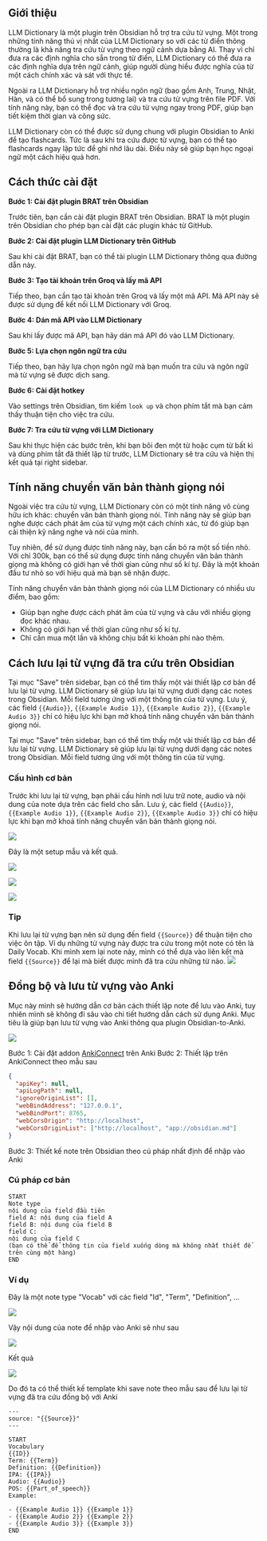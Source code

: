 ## Giới thiệu

LLM Dictionary là một plugin trên Obsidian hỗ trợ tra cứu từ vựng. Một trong những tính năng thú vị nhất của LLM Dictionary so với các từ điển thông thường là khả năng tra cứu từ vựng theo ngữ cảnh dựa bằng AI. Thay vì chỉ đưa ra các định nghĩa cho sẵn trong từ điển, LLM Dictionary có thể đưa ra các định nghĩa dựa trên ngữ cảnh, giúp người dùng hiểu được nghĩa của từ một cách chính xác và sát với thực tế.

Ngoài ra LLM Dictionary hỗ trợ nhiều ngôn ngữ (bao gồm Anh, Trung, Nhật, Hàn, và có thể bổ sung trong tương lai) và tra cứu từ vựng trên file PDF. Với tính năng này, bạn có thể đọc và tra cứu từ vựng ngay trong PDF, giúp bạn tiết kiệm thời gian và công sức.

LLM Dictionary còn có thể được sử dụng chung với plugin Obsidian to Anki để tạo flashcards. Tức là sau khi tra cứu được từ vựng, bạn có thể tạo flashcards ngay lập tức để ghi nhớ lâu dài. Điều này sẽ giúp bạn học ngoại ngữ một cách hiệu quả hơn.

## Cách thức cài đặt

**Bước 1: Cài đặt plugin BRAT trên Obsidian**

Trước tiên, bạn cần cài đặt plugin BRAT trên Obsidian. BRAT là một plugin trên Obsidian cho phép bạn cài đặt các plugin khác từ GitHub.

**Bước 2: Cài đặt plugin LLM Dictionary trên GitHub**

Sau khi cài đặt BRAT, bạn có thể tải plugin LLM Dictionary thông qua đường dẫn này.

**Bước 3: Tạo tài khoản trên Groq và lấy mã API**

Tiếp theo, bạn cần tạo tài khoản trên Groq và lấy một mã API. Mã API này sẽ được sử dụng để kết nối LLM Dictionary với Groq.

**Bước 4: Dán mã API vào LLM Dictionary**

Sau khi lấy được mã API, bạn hãy dán mã API đó vào LLM Dictionary.

**Bước 5: Lựa chọn ngôn ngữ tra cứu**

Tiếp theo, bạn hãy lựa chọn ngôn ngữ mà bạn muốn tra cứu và ngôn ngữ mà từ vựng sẽ được dịch sang.

**Bước 6: Cài đặt hotkey**

Vào settings trên Obsidian, tìm kiếm `look up` và chọn phím tắt mà bạn cảm thấy thuận tiện cho việc tra cứu.

**Bước 7: Tra cứu từ vựng với LLM Dictionary**

Sau khi thực hiện các bước trên, khi bạn bôi đen một từ hoặc cụm từ bất kì và dùng phím tắt đã thiết lập từ trước, LLM Dictionary sẽ tra cứu và hiện thị kết quả tại right sidebar.

## Tính năng chuyển văn bản thành giọng nói

Ngoài việc tra cứu từ vựng, LLM Dictionary còn có một tính năng vô cùng hữu ích khác: chuyển văn bản thành giọng nói. Tính năng này sẽ giúp bạn nghe được cách phát âm của từ vựng một cách chính xác, từ đó giúp bạn cải thiện kỹ năng nghe và nói của mình.

Tuy nhiên, để sử dụng được tính năng này, bạn cần bỏ ra một số tiền nhỏ. Với chỉ 300k, bạn có thể sử dụng được tính năng chuyển văn bản thành giọng mà không có giới hạn về thời gian cũng như số kí tự. Đây là một khoản đầu tư nhỏ so với hiệu quả mà bạn sẽ nhận được.

Tính năng chuyển văn bản thành giọng nói của LLM Dictionary có nhiều ưu điểm, bao gồm:

- Giúp bạn nghe được cách phát âm của từ vựng và câu với nhiều giọng đọc khác nhau.
- Không có giới hạn về thời gian cũng như số kí tự.
- Chỉ cần mua một lần và không chịu bất kì khoản phí nào thêm.

## Cách lưu lại từ vựng đã tra cứu trên Obsidian

Tại mục "Save" trên sidebar, bạn có thể tìm thấy một vài thiết lập cơ bản để lưu lại từ vựng.
LLM Dictionary sẽ giúp lưu lại từ vựng dưới dạng các notes trong Obsidian. Mỗi field tương ứng với một thông tin của từ vựng. Lưu ý, các field `{{Audio}}`, `{{Example Audio 1}}`, `{{Example Audio 2}}`, `{{Example Audio 3}}` chỉ có hiệu lực khi bạn mở khoá tính năng chuyển văn bản thành giọng nói.

Tại mục "Save" trên sidebar, bạn có thể tìm thấy một vài thiết lập cơ bản để lưu lại từ vựng. LLM Dictionary sẽ giúp lưu lại từ vựng dưới dạng các notes trong Obsidian. Mỗi field tương ứng với một thông tin của từ vựng.

### Cấu hình cơ bản

Trước khi lưu lại từ vựng, bạn phải cấu hình nơi lưu trữ note, audio và nội dung của note dựa trên các field cho sẵn. Lưu ý, các field `{{Audio}}`, `{{Example Audio 1}}`, `{{Example Audio 2}}`, `{{Example Audio 3}}` chỉ có hiệu lực khi bạn mở khoá tính năng chuyển văn bản thành giọng nói.

![](https://i.imgur.com/NMYUaec.png)

Đây là một setup mẫu và kết quả.

![](https://i.imgur.com/D3IJtFP.png)

![](https://i.imgur.com/P5m9QLj.png)

![](https://i.imgur.com/jVTd9sr.png)

### Tip

Khi lưu lại từ vựng bạn nên sử dụng đến field `{{Source}}` để thuận tiện cho việc ôn tập. Ví dụ những từ vựng này được tra cứu trong một note có tên là Daily Vocab. Khi mình xem lại note này, mình có thể dựa vào liên kết mà field `{{Source}}` để lại mà biết được mình đã tra cứu những từ nào.
![](https://i.imgur.com/dFa3c97.png)

## Đồng bộ và lưu từ vựng vào Anki

Mục này mình sẽ hướng dẫn cơ bản cách thiết lập note để lưu vào Anki, tuy nhiên mình sẽ không đi sâu vào chi tiết hướng dẫn cách sử dụng Anki. Mục tiêu là giúp bạn lưu từ vựng vào Anki thông qua plugin Obsidian-to-Anki.

![](https://i.imgur.com/PJzhKZ6.png)

Bước 1: Cài đặt addon [AnkiConnect](https://ankiweb.net/shared/info/2055492159) trên Anki
Bước 2: Thiết lập trên AnkiConnect theo mẫu sau

```json
{
  "apiKey": null,
  "apiLogPath": null,
  "ignoreOriginList": [],
  "webBindAddress": "127.0.0.1",
  "webBindPort": 8765,
  "webCorsOrigin": "http://localhost",
  "webCorsOriginList": ["http://localhost", "app://obsidian.md"]
}
```

Bước 3: Thiết kế note trên Obsidian theo cú pháp nhất định để nhập vào Anki

### Cú pháp cơ bản

```
START
Note type
nội dung của field đầu tiên
field A: nội dung của field A
field B: nội dung của field B
field C:
nội dung của field C
(bạn có thể để thông tin của field xuống dòng mà không nhất thiết để trên cùng một hàng)
END
```

### Ví dụ

Đây là một note type "Vocab" với các field "Id", "Term", "Definition", ...

![](https://i.imgur.com/aKulpW5.png)

Vậy nội dung của note để nhập vào Anki sẽ như sau

![](https://i.imgur.com/ZRi7u2k.png)

Kết quả

![](https://i.imgur.com/KQXmkXd.png)

Do đó ta có thể thiết kế template khi save note theo mẫu sau để lưu lại từ vựng đã tra cứu đồng bộ với Anki

```
---
source: "{{Source}}"
---

START
Vocabulary
{{ID}}
Term: {{Term}}
Definition: {{Definition}}
IPA: {{IPA}}
Audio: {{Audio}}
POS: {{Part_of_speech}}
Example:

- {{Example Audio 1}} {{Example 1}}
- {{Example Audio 2}} {{Example 2}}
- {{Example Audio 3}} {{Example 3}}
END
```
